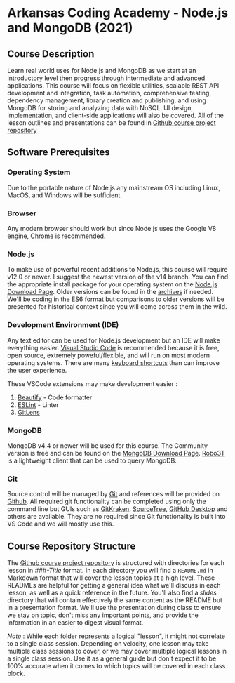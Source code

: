 # **Arkansas Coding Academy - Node.js and MongoDB (2021)**
## **Course Description**
Learn real world uses for Node.js and MongoDB as we start at an introductory level then progress through intermediate and advanced applications.  This course will focus on flexible utilities, scalable REST API development and integration, task automation, comprehensive testing, dependency management, library creation and publishing, and using MongoDB for storing and analyzing data with NoSQL.  UI design, implementation, and client-side applications will also be covered.
All of the lesson outlines and presentations can be found in [Github course project repository](https://github.com/carpaltunnel/ArCA-NodeJS-Spring-2022)

## **Software Prerequisites**
### **Operating System**
Due to the portable nature of Node.js any mainstream OS including Linux, MacOS, and Windows will be sufficient.  

### **Browser**
Any modern browser should work but since Node.js uses the Google V8 engine, [Chrome](https://www.google.com/chrome/) is recommended.

### **Node.js**
To make use of powerful recent additions to Node.js, this course will require v12.0 or newer.  I suggest the newest version of the v14 branch.  You can find the appropriate install package for your operating system on the [Node.js Download Page](https://nodejs.org/en/download/).  Older versions can be found in the [archives](https://nodejs.org/dist/) if needed.  We'll be coding in the ES6 format but comparisons to older versions will be presented for historical context since you will come across them in the wild.

### **Development Environment (IDE)**
Any text editor can be used for Node.js development but an IDE will make everything easier.  [Visual Studio Code](https://code.visualstudio.com/Download) is recommended because it is free, open source, extremely poweful/flexible, and will run on most modern operating systems.  There are many [keyboard shortcuts](https://code.visualstudio.com/shortcuts/keyboard-shortcuts-windows.pdf) than can improve the user experience.

These VSCode extensions may make development easier :
1. [Beautify](https://marketplace.visualstudio.com/items?itemName=HookyQR.beautify) - Code formatter
2. [ESLint](https://marketplace.visualstudio.com/items?itemName=dbaeumer.vscode-eslint) - Linter
3. [GitLens](https://marketplace.visualstudio.com/items?itemName=eamodio.gitlens)



### **MongoDB**
MongoDB v4.4 or newer will be used for this course.  The Community version is free and can be found on the [MongoDB Download Page](https://www.mongodb.com/try/download/community).  [Robo3T](https://robomongo.org/download) is a lightweight client that can be used to query MongoDB.

### **Git**
Source control will be managed by [Git](https://git-scm.com/) and references will be provided on [Github](https://github.com/carpaltunnel/ARCA-Nodejs-2021). All required git functionality can be completed using only the command line but GUIs such as [GitKraken](https://www.gitkraken.com/), [SourceTree](https://www.sourcetreeapp.com/), [GitHub Desktop](https://desktop.github.com/) and others are available.  They are no required since Git functionality is built into VS Code and we will mostly use this.

## Course Repository Structure
The [Github course project repository](https://github.com/carpaltunnel/ARCA-Nodejs-2021) is structured with directories for each lesson in *###-Title* format.  In each directory you will find a `README.md` in Markdown format that will cover the lesson topics at a high level.  These READMEs are helpful for getting a general idea what we'll discuss in each lesson, as well as a quick reference in the future.  You'll also find a *slides* directory that will contain effectively the same content as the README but in a presentation format.  We'll use the presentation during class to ensure we stay on topic, don't miss any important points, and provide the information in an easier to digest visual format.

*Note* : While each folder represents a logical "lesson", it might not correlate to a single class session.  Depending on velocity, one lesson may take multiple class sessions to cover, or we may cover multiple logical lessons in a single class session.  Use it as a general guide but don't expect it to be 100% accurate when it comes to which topics will be covered in each class block.
